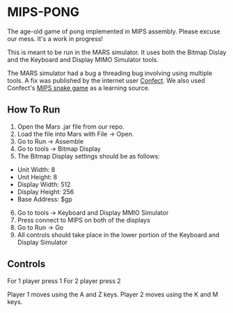 MIPS-PONG
==========

The age-old game of pong implemented in MIPS assembly.  Please excuse our mess. It's a work in progress!

This is meant to be run in the MARS simulator.  It uses both the Bitmap Dislay and the Keyboard and Display MIMO Simulator tools.

The MARS simulator had a bug a threading bug involving using multiple tools. A fix was published by the internet user [Confect](https://dtconfect.wordpress.com/2013/02/09/mars-mips-simulator-lockup-hackfix/). We also used Confect's [MIPS snake game](https://dtconfect.wordpress.com/projects/year2/mips-snake-and-primlib/) as a learning source.

## How To Run

1. Open the Mars .jar file from our repo.
2. Load the file into Mars with File -> Open.
3. Go to Run -> Assemble
4. Go to tools -> Bitmap Display
5. The Bitmap Display settings should be as follows:
  - Unit Width: 8
  - Unit Height: 8
  - Display Width: 512
  - Display Height: 256
  - Base Address: $gp
6. Go to tools -> Keyboard and Display MMIO Simulator
7. Press connect to MIPS on both of the displays
8. Go to Run -> Go
9. All controls should take place in the lower portion of the Keyboard and Display Simulator

## Controls

For 1 player press 1
For 2 player press 2

Player 1 moves using the A and Z keys.
Player 2 moves using the K and M keys.
